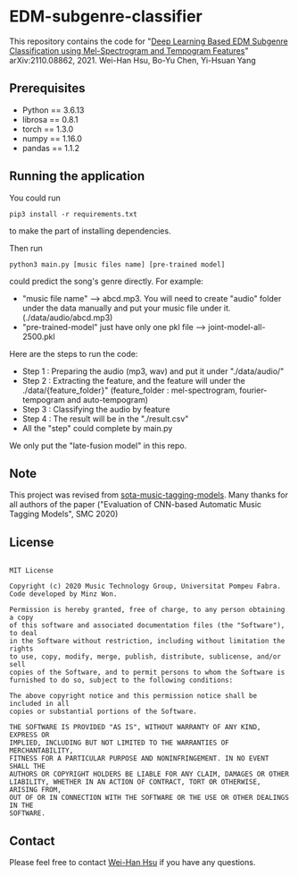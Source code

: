 # EDM-subgenre-classifier
This repository contains the code for "[Deep Learning Based EDM Subgenre Classification using Mel-Spectrogram and Tempogram Features](https://arxiv.org/abs/2110.08862)" arXiv:2110.08862, 2021. Wei-Han Hsu, Bo-Yu Chen, Yi-Hsuan Yang

## Prerequisites

* Python  == 3.6.13
* librosa == 0.8.1
* torch   == 1.3.0
* numpy   == 1.16.0
* pandas  == 1.1.2

## Running the application

You could run
  <pre><code>pip3 install -r requirements.txt</code></pre>
to make the part of installing dependencies.

Then run
  <pre><code>python3 main.py [music files name] [pre-trained model]</code></pre>
could predict the song's genre directly.
For example:
* "music file name" --> abcd.mp3. You will need to create "audio" folder under the data manually and put your music file under it. (./data/audio/abcd.mp3)
* "pre-trained-model" just have only one pkl file --> joint-model-all-2500.pkl

Here are the steps to run the code:
* Step 1 : Preparing the audio (mp3, wav) and put it under "./data/audio/"
* Step 2 : Extracting the feature, and the feature will under the ./data/{feature_folder}" (feature_folder : mel-spectrogram, fourier-tempogram and auto-tempogram)
* Step 3 : Classifying the audio by feature
* Step 4 : The result will be in the "./result.csv"
* All the "step" could complete by main.py

We only put the "late-fusion model" in this repo.

## Note
This project was revised from [sota-music-tagging-models](https://github.com/minzwon/sota-music-tagging-models).
Many thanks for all authors of the paper ("Evaluation of CNN-based Automatic Music Tagging Models", SMC 2020)

## License
<pre><code>
MIT License

Copyright (c) 2020 Music Technology Group, Universitat Pompeu Fabra. Code developed by Minz Won.

Permission is hereby granted, free of charge, to any person obtaining a copy
of this software and associated documentation files (the "Software"), to deal
in the Software without restriction, including without limitation the rights
to use, copy, modify, merge, publish, distribute, sublicense, and/or sell
copies of the Software, and to permit persons to whom the Software is
furnished to do so, subject to the following conditions:

The above copyright notice and this permission notice shall be included in all
copies or substantial portions of the Software.

THE SOFTWARE IS PROVIDED "AS IS", WITHOUT WARRANTY OF ANY KIND, EXPRESS OR
IMPLIED, INCLUDING BUT NOT LIMITED TO THE WARRANTIES OF MERCHANTABILITY,
FITNESS FOR A PARTICULAR PURPOSE AND NONINFRINGEMENT. IN NO EVENT SHALL THE
AUTHORS OR COPYRIGHT HOLDERS BE LIABLE FOR ANY CLAIM, DAMAGES OR OTHER
LIABILITY, WHETHER IN AN ACTION OF CONTRACT, TORT OR OTHERWISE, ARISING FROM,
OUT OF OR IN CONNECTION WITH THE SOFTWARE OR THE USE OR OTHER DEALINGS IN THE
SOFTWARE.
</code></pre>

## Contact
Please feel free to contact [Wei-Han Hsu](https://github.com/ddman1101) if you have any questions.